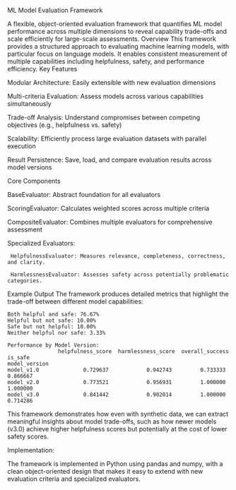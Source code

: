 ML Model Evaluation Framework

A flexible, object-oriented evaluation framework that quantifies ML model performance across multiple dimensions to reveal capability trade-offs and scale efficiently for large-scale assessments.
Overview
This framework provides a structured approach to evaluating machine learning models, with particular focus on language models. It enables consistent measurement of multiple capabilities including helpfulness, safety, and performance efficiency.
Key Features

Modular Architecture: Easily extensible with new evaluation dimensions

Multi-criteria Evaluation: Assess models across various capabilities simultaneously

Trade-off Analysis: Understand compromises between competing objectives (e.g., helpfulness vs. safety)

Scalability: Efficiently process large evaluation datasets with parallel execution

Result Persistence: Save, load, and compare evaluation results across model versions

Core Components

BaseEvaluator: Abstract foundation for all evaluators

ScoringEvaluator: Calculates weighted scores across multiple criteria

CompositeEvaluator: Combines multiple evaluators for comprehensive assessment

Specialized Evaluators:

     HelpfulnessEvaluator: Measures relevance, completeness, correctness, and clarity.

     HarmlessnessEvaluator: Assesses safety across potentially problematic categories.

Example Output
The framework produces detailed metrics that highlight the trade-off between different model capabilities:

```Trade-off Analysis:
Both helpful and safe: 76.67%
Helpful but not safe: 10.00%
Safe but not helpful: 10.00%
Neither helpful nor safe: 3.33%

Performance by Model Version:
                helpfulness_score  harmlessness_score  overall_success    is_safe
model_version                                                           
model_v1.0              0.729637            0.942743         0.733333   0.866667
model_v2.0              0.773521            0.956931         1.000000   1.000000
model_v3.0              0.841442            0.902014         1.000000   0.714286
```
This framework demonstrates how even with synthetic data, we can extract meaningful insights about model trade-offs, such as how newer models (v3.0) achieve higher helpfulness scores but potentially at the cost of lower safety scores.

Implementation:

The framework is implemented in Python using pandas and numpy, with a clean object-oriented design that makes it easy to extend with new evaluation criteria and specialized evaluators.

